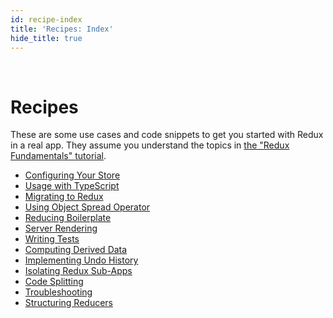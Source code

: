 ```yaml
---
id: recipe-index
title: 'Recipes: Index'
hide_title: true
---
```


&nbsp;

# Recipes

These are some use cases and code snippets to get you started with Redux in a real app. They assume you understand the topics in [the "Redux Fundamentals" tutorial](../tutorials/fundamentals/part-1-overview.md).

- [Configuring Your Store](ConfiguringYourStore.md)
- [Usage with TypeScript](UsageWithTypescript.md)
- [Migrating to Redux](MigratingToRedux.md)
- [Using Object Spread Operator](UsingObjectSpreadOperator.md)
- [Reducing Boilerplate](ReducingBoilerplate.md)
- [Server Rendering](ServerRendering.md)
- [Writing Tests](WritingTests.md)
- [Computing Derived Data](ComputingDerivedData.md)
- [Implementing Undo History](ImplementingUndoHistory.md)
- [Isolating Redux Sub-Apps](IsolatingSubapps.md)
- [Code Splitting](CodeSplitting.md)
- [Troubleshooting](Troubleshooting.md)
- [Structuring Reducers](structuring-reducers/StructuringReducers.md)
